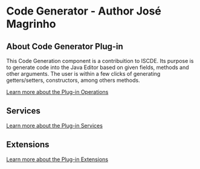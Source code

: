 # Code Generator - Author José Magrinho

## About Code Generator Plug-in
This Code Generation component is a contribuition to ISCDE. Its purpose is to generate code into the Java Editor based on given fields, methods and other arguments. The user is within a few clicks of generating getters/setters, constructors, among others methods. 

[Learn more about the Plug-in Operations](https://github.com/jmbmo1-iscteiul/pa-iscde-78112/wiki/Code-Generator-Operation)

## Services
[Learn more about the Plug-in Services](https://github.com/jmbmo1-iscteiul/pa-iscde-78112/wiki/Code-Generator-Services)

## Extensions
[Learn more about the Plug-in Extensions](https://github.com/jmbmo1-iscteiul/pa-iscde-78112/wiki/Code-Generator-Extensions)
